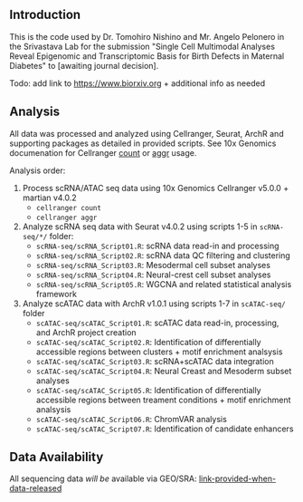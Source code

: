 ## Introduction

This is the code used by Dr. Tomohiro Nishino and Mr. Angelo Pelonero in the Srivastava Lab for the submission "Single Cell Multimodal Analyses Reveal Epigenomic and Transcriptomic Basis for Birth Defects in Maternal Diabetes" to [awaiting journal decision].

Todo: add link to https://www.biorxiv.org + additional info as needed

## Analysis
All data was processed and analyzed using Cellranger, Seurat, ArchR and supporting packages as detailed in provided scripts. See 10x Genomics documenation for Cellranger [count](https://support.10xgenomics.com/single-cell-gene-expression/software/pipelines/latest/using/fastq-input) or [aggr](https://support.10xgenomics.com/single-cell-gene-expression/software/pipelines/latest/using/aggregate) usage.

Analysis order:

1. Process scRNA/ATAC seq data using 10x Genomics Cellranger v5.0.0 + martian v4.0.2
   - `cellranger count`
   - `cellranger aggr`
2. Analyze scRNA seq data with Seurat v4.0.2 using scripts 1-5 in `scRNA-seq/*/` folder:
    - `scRNA-seq/scRNA_Script01.R`: scRNA data read-in and processing
    - `scRNA-seq/scRNA_Script02.R`: scRNA data QC filtering and clustering
    - `scRNA-seq/scRNA_Script03.R`: Mesodermal cell subset analyses
    - `scRNA-seq/scRNA_Script04.R`: Neural-crest cell subset analyses
    - `scRNA-seq/scRNA_Script05.R`: WGCNA and related statistical analysis framework
3. Analyze scATAC data with ArchR v1.0.1 using scripts 1-7 in `scATAC-seq/` folder
    - `scATAC-seq/scATAC_Script01.R`: scATAC data read-in, processing, and ArchR project creation
    - `scATAC-seq/scATAC_Script02.R`: Identification of differentially accessible regions between clusters + motif enrichment analsysis
    - `scATAC-seq/scATAC_Script03.R`: scRNA+scATAC data integration
    - `scATAC-seq/scATAC_Script04.R`: Neural Creast and Mesoderm subset analyses
    - `scATAC-seq/scATAC_Script05.R`: Identification of differentially accessible regions between treament conditions + motif enrichment analsysis
    - `scATAC-seq/scATAC_Script06.R`: ChromVAR analysis
    - `scATAC-seq/scATAC_Script07.R`: Identification of candidate enhancers

## Data Availability

All sequencing data *will be* available via GEO/SRA: [link-provided-when-data-released](https://www.ncbi.nlm.nih.gov/sra)

